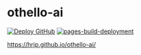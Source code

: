 # othello-ai
[![Deploy GitHub](https://github.com/hrjp/othello-ai/actions/workflows/build.yml/badge.svg)](https://github.com/hrjp/othello-ai/actions/workflows/build.yml)
[![pages-build-deployment](https://github.com/hrjp/othello-ai/actions/workflows/pages/pages-build-deployment/badge.svg)](https://github.com/hrjp/othello-ai/actions/workflows/pages/pages-build-deployment)

https://hrjp.github.io/othello-ai/
